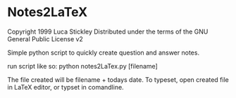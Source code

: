 Notes2LaTeX
===========

Copyright 1999 Luca Stickley
Distributed under the terms of the GNU General Public License v2


Simple python script to quickly create question and answer notes.


run script like so:
python notes2LaTex.py [filename]



The file created will be filename + todays date.
To typeset, open created file in LaTeX editor, or typset in comandline.

